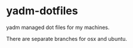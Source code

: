 # yadm-dotfiles

yadm managed dot files for my machines.

There are separate branches for osx and ubuntu.
